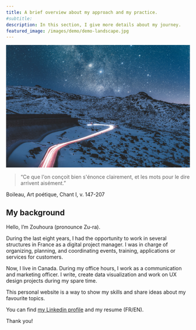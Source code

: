 ```yaml
---
title: A brief overview about my approach and my practice.
#subtitle:
description: In this section, I give more details about my journey.
featured_image: /images/demo/demo-landscape.jpg
---
```


![](/images/demo/ricardo-rocha-nj1bqRzClq8-unsplash.jpg)


> “Ce que l'on conçoit bien s'énonce clairement, et les mots pour le dire arrivent aisément.”
<p>Boileau, Art poétique, Chant I, v. 147-207</p>


## My background


Hello, I’m Zouhoura (pronounce Zu-ra).

During the last eight years, I had the opportunity to work in several structures in France as a digital project manager. I was in charge of organizing, planning, and coordinating events, training, applications or services for customers.

Now, I live in Canada. During my office hours, I work as a communication and marketing officer. I write, create data visualization and work on UX design projects during my spare time.

This personal website is a way to show my skills and share ideas about my favourite topics.

You can find [my Linkedin profile](https://www.linkedin.com/in/zouhourahadji/) and my resume (FR/EN).


Thank you!

